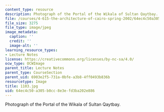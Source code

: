 ```yaml
---
content_type: resource
description: Photograph of the Portal of the Wikala of Sultan Qaytbay.
file: /courses/4-615-the-architecture-of-cairo-spring-2002/64ec4c50a305b0cc8e3efd3ba202e886_1103.jpg
file_size: 3275
file_type: image/jpeg
image_metadata:
  caption: ''
  credit: ''
  image-alt: ''
learning_resource_types:
- Lecture Notes
license: https://creativecommons.org/licenses/by-nc-sa/4.0/
ocw_type: OCWImage
parent_title: Lecture Notes
parent_type: CourseSection
parent_uid: 6903e2f5-731a-0bfe-a3b8-4ff0493b836b
resourcetype: Image
title: 1103.jpg
uid: 64ec4c50-a305-b0cc-8e3e-fd3ba202e886
---
```

Photograph of the Portal of the Wikala of Sultan Qaytbay.